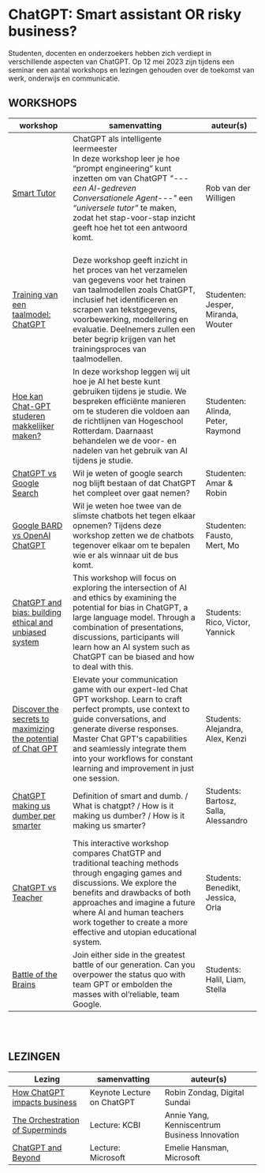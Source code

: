 # ChatGPT: Smart assistant OR risky business?
Studenten, docenten en onderzoekers hebben zich verdiept in verschillende aspecten van ChatGPT. Op 12 mei 2023 zijn tijdens een seminar een aantal workshops en lezingen gehouden over de toekomst van werk, onderwijs en communicatie. 



## WORKSHOPS

| workshop | samenvatting |  auteur(s) |
-----------|--------------|------------|
|[Smart Tutor](https://github.com/HR-ChatGPT/ChatGPT-Smart-assistant-or-risky-business/blob/main/WORKSHOPS/A%20Workshop%20Smart%20Tutor.pdf) | ChatGPT als intelligente leermeester <br> In deze workshop leer je hoe “prompt engineering”  kunt inzetten om van ChatGPT  *"---een AI-gedreven Conversationele Agent---"* een *“universele tutor”* te maken, zodat het stap-voor-stap inzicht geeft hoe het tot een antwoord komt.  <br> <br> | Rob van der Willigen |
|[Training van een taalmodel: ChatGPT](https://github.com/HR-ChatGPT/ChatGPT-Smart-assistant-or-risky-business/blob/main/WORKSHOPS/B%20Workshop%20de%20training%20van%20een%20taalmodel%20(ChatGPT).pdf) | Deze workshop geeft inzicht in het proces van het verzamelen van gegevens voor het trainen van taalmodellen zoals ChatGPT, inclusief het identificeren en scrapen van tekstgegevens, voorbewerking, modellering en evaluatie. Deelnemers zullen een beter begrip krijgen van het trainingsproces van taalmodellen. | Studenten: Jesper, Miranda, Wouter |
[Hoe kan Chat-GPT studeren makkelijker maken?](https://github.com/HR-ChatGPT/ChatGPT-Smart-assistant-or-risky-business/blob/main/WORKSHOPS/C%20Workshop%20Hoe%20kan%20Chat-GPT%20studeren%20makkelijker%20maken.pdf) | In deze workshop leggen wij uit hoe je AI het beste kunt gebruiken tijdens je studie. We bespreken efficiënte manieren om te studeren die voldoen aan de richtlijnen van Hogeschool Rotterdam. Daarnaast behandelen we de voor- en nadelen van het gebruik van AI tijdens je studie. | Studenten: Alinda, Peter, Raymond |
[ChatGPT vs Google Search](https://github.com/HR-ChatGPT/ChatGPT-Smart-assistant-or-risky-business/blob/main/WORKSHOPS/D%20Workshop%20ChatGPT%20vs%20Google%20Search.pdf) | Wil je weten of google search nog blijft bestaan of dat ChatGPT het compleet over gaat nemen? | Studenten: Amar & Robin |
[Google BARD vs OpenAI ChatGPT](https://github.com/HR-ChatGPT/ChatGPT-Smart-assistant-or-risky-business/blob/main/WORKSHOPS/E%20Workshop%20Google%20BARD%20vs%20OpenAI%20ChatGPT.pdf) |  Wil je weten hoe twee van de slimste chatbots het tegen elkaar opnemen? Tijdens deze workshop zetten we de chatbots tegenover elkaar om te bepalen wie er als winnaar uit de bus komt.  | Studenten: Fausto, Mert, Mo |
[ChatGPT and bias: building ethical and unbiased system](https://github.com/HR-ChatGPT/ChatGPT-Smart-assistant-or-risky-business/blob/main/WORKSHOPS/G%20Workshop%20ChatGPT%20and%20bias%3B%20building%20ethical%20and%20unbiased%20systems.pdf) | This workshop will focus on exploring the intersection of AI and ethics by examining the potential for bias in ChatGPT, a large language model. Through a combination of presentations, discussions, participants will learn how an AI system such as ChatGPT can be biased and how to deal with this. | Students: Rico, Victor, Yannick |
[Discover the secrets to maximizing the potential of Chat GPT](https://github.com/HR-ChatGPT/ChatGPT-Smart-assistant-or-risky-business/blob/main/WORKSHOPS/H%20Workshop%20Discover%20the%20secrets%20to%20maximizing%20the%20potential%20of%20Chat%20GPT.pdf) | Elevate your communication game with our expert-led Chat GPT workshop. Learn to craft perfect prompts, use context to guide conversations, and generate diverse responses. Master Chat GPT's capabilities and seamlessly integrate them into your workflows for constant learning and improvement in just one session. | Students: Alejandra, Alex, Kenzi |
[ ChatGPT making us dumber per smarter](https://github.com/HR-ChatGPT/ChatGPT-Smart-assistant-or-risky-business/blob/main/WORKSHOPS/I%20Workshop%20Is%20ChatGPT%20making%20us%20dumber%20per%20smarter.pdf)  | Definition of smart and dumb. / What is chatgpt? / How is it making us dumber? / How is it making us smarter? | Students: Bartosz, Salla, Alessandro  <br> <br> | 
[ChatGPT vs Teacher](https://github.com/HR-ChatGPT/ChatGPT-Smart-assistant-or-risky-business/blob/main/WORKSHOPS/J%20Workshop%20ChatGPT%20vs%20Teacher.pdf) | This interactive workshop compares ChatGTP and traditional teaching methods through engaging games and discussions. We explore the benefits and drawbacks of both approaches and imagine a future where AI and human teachers work together to create a more effective and utopian educational system. | Students: Benedikt, Jessica, Orla |
[Battle of the Brains](https://github.com/HR-ChatGPT/ChatGPT-Smart-assistant-or-risky-business/blob/main/WORKSHOPS/L%20Workshop%20BATTLE%20OF%20THE%20BRAINS.pdf) | Join either side in the greatest battle of our generation. Can you overpower the status quo with team GPT or embolden the masses with ol’reliable, team Google. | Students: Halil, Liam, Stella |

<br><br>

## LEZINGEN

| Lezing| samenvatting |  auteur(s) |
-----------|--------------|------------|
| [How ChatGPT impacts business](https://github.com/HR-ChatGPT/ChatGPT-Smart-assistant-or-risky-business/blob/main/LEZINGEN/Digital%20Sundai%20Robin%20Zondag%20Keynote%20CHATGPT.pdf) |   Keynote Lecture on ChatGPT | Robin Zondag, Digital Sundai |
| [The Orchestration of Superminds](https://github.com/HR-ChatGPT/ChatGPT-Smart-assistant-or-risky-business/blob/main/LEZINGEN/Lecture%20KCBI%20Annie%20Yang%20Orchestration_superminds.pdf) | Lecture: KCBI  | Annie Yang, Kenniscentrum Business Innovation |
| [ChatGPT and Beyond](https://github.com/HR-ChatGPT/ChatGPT-Smart-assistant-or-risky-business/blob/main/LEZINGEN/Microsoft%20Emelie%20Hansman%20ChatGPT%20and%20Beyond%20-%20Hogeschool%20Rotterdam%20ChatGPT%20Seminar%20Presentation.pdf) | Lecture: Microsoft | Emelie Hansman, Microsoft|


<br><br>



